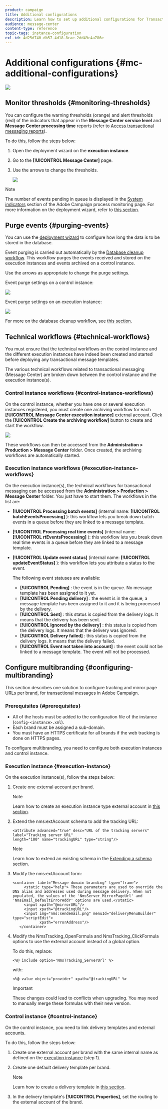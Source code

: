 ```yaml
---
product: campaign
title: Additional configurations
description: Learn how to set up additional configurations for Transactional messaging in Adobe Campaign Classic.
audience: message-center
content-type: reference
topic-tags: instance-configuration
exl-id: 4d25d740-db57-4d18-8cae-2dd49c4a786e
---
```

# Additional configurations {#mc-additional-configurations}

![](assets/do-not-localize/v7-only.svg)

## Monitor thresholds {#monitoring-thresholds}

You can configure the warning thresholds (orange) and alert thresholds (red) of the indicators that appear in the **Message Center service level** and **Message Center processing time** reports (refer to [Access transactional messaging reports](../../message-center/using/about-transactional-messaging-reports.md)).

To do this, follow the steps below:

1. Open the deployment wizard on the **execution instance**.

1. Go to the **[!UICONTROL Message Center]** page.

1. Use the arrows to change the thresholds.

    ![](assets/messagecenter_monitor_events_001.png)

>[!NOTE]
>
>The number of events pending in queue is displayed in the [System indicators](../../production/using/monitoring-processes.md#system-indicators) section of the Adobe Campaign process monitoring page. For more information on the deployment wizard, refer to [this section](../../installation/using/deploying-an-instance.md#deployment-wizard).

## Purge events {#purging-events}

You can use the [deployment wizard](../../production/using/database-cleanup-workflow.md#deployment-wizard) to configure how long the data is to be stored in the database.

Event purging is carried out automatically by the [Database cleanup workflow](../../production/using/database-cleanup-workflow.md). This workflow purges the events received and stored on the execution instances and events archived on a control instance.

Use the arrows as appropriate to change the purge settings.

Event purge settings on a control instance:

![](assets/messagecenter_delete_events_001.png)

Event purge settings on an execution instance:

![](assets/messagecenter_delete_events_002.png)

For more on the database cleanup workflow, see [this section](../../production/using/database-cleanup-workflow.md).


## Technical workflows {#technical-workflows}

You must ensure that the technical workflows on the control instance and the different execution instances have indeed been created and started before deploying any transactional message templates.

The various technical workflows related to transactional messaging (Message Center) are broken down between the control instance and the execution instance(s).

### Control instance workflows {#control-instance-workflows}

On the control instance, whether you have one or several execution instances registered, you must create one archiving workflow for each **[!UICONTROL Message Center execution instance]** external account. Click the **[!UICONTROL Create the archiving workflow]** button to create and start the workflow.

![](assets/messagecenter_archiving_002.png)

These workflows can then be accessed from the **Administration > Production > Message Center** folder. Once created, the archiving workflows are automatically started.

<!--**Minimal architecture**

Once the control and execution modules are installed on the same instance, you must create the archiving workflow using the deployment wizard. Click the **[!UICONTROL Create the archiving workflow]** button to create and start the workflow.

![](assets/messagecenter_archiving_001.png)-->

### Execution instance workflows {#execution-instance-workflows}

On the execution instance(s), the technical workflows for transactional messaging can be accessed from the **Administration > Production > Message Center** folder. You just have to start them. The workflows in the list are:

* **[!UICONTROL Processing batch events]** (internal name: **[!UICONTROL batchEventsProcessing]** ): this workflow lets you break down batch events in a queue before they are linked to a message template.
* **[!UICONTROL Processing real time events]** (internal name: **[!UICONTROL rtEventsProcessing]** ): this workflow lets you break down real time events in a queue before they are linked to a message template.
* **[!UICONTROL Update event status]** (internal name: **[!UICONTROL updateEventStatus]** ): this workflow lets you attribute a status to the event.

  The following event statuses are available:

    * **[!UICONTROL Pending]** : the event is in the queue. No message template has been assigned to it yet.
    * **[!UICONTROL Pending delivery]** : the event is in the queue, a message template has been assigned to it and it is being processed by the delivery.
    * **[!UICONTROL Sent]** : this status is copied from the delivery logs. It means that the delivery has been sent.
    * **[!UICONTROL Ignored by the delivery]** : this status is copied from the delivery logs. It means that the delivery was ignored.
    * **[!UICONTROL Delivery failed]** : this status is copied from the delivery logs. It means that the delivery failed.
    * **[!UICONTROL Event not taken into account]** : the event could not be linked to a message template. The event will not be processed.

## Configure multibranding {#configuring-multibranding}

This section describes one solution to configure tracking and mirror page URLs per brand, for transactional messages in Adobe Campaign.

### Prerequisites {#prerequisites}

* All of the hosts must be added to the configuration file of the instance (`config-<instance>.xml`).
* Each brand must be assigned a sub-domain.
* You must have an HTTPS certificate for all brands if the web tracking is done on HTTPS pages.

To configure multibranding, you need to configure both execution instances and control instance.

### Execution instance {#execution-instance}

On the execution instance(s), follow the steps below:

1. Create one external account per brand.

   >[!NOTE]
   >
   >Learn how to create an execution instance type external account in [this section](../../message-center/using/configuring-instances.md#control-instance).

1. Extend the nms:extAccount schema to add the tracking URL:

   ```
   <attribute advanced="true" desc="URL of the tracking servers" label="Tracking server URL"
   length="100" name="trackingURL" type="string"/>
   ```

   >[!NOTE]
   >
   >Learn how to extend an existing schema in the [Extending a schema](../../configuration/using/extending-a-schema.md) section.

1. Modify the nms:extAccount form:

   ```
   <container label="Message domain branding" type="frame">
        <static type="help"> These parameters are used to override the DNS alias and addresses used during message delivery. When not populated, the values of the 'NmsServer_MirrorPageUrl' and 'NmsEmail_DefaultErrorAddr' options are used.</static>
        <input xpath="@mirrorURL"/>
        <input xpath="@trackingURL"/>
        <input img="nms:sendemail.png" menuId="deliveryMenuBuilder" type="scriptEdit">
               xpath="errorAddress"/>
      </container>
   ```

1. Modify the NmsTracking_OpenFormula and NmsTracking_ClickFormula options to use the external account instead of a global option.

   To do this, replace:

   ```
   <%@ include option='NmsTracking_ServerUrl' %>
   ```

   with:

   ```
   <%@ value object="provider" xpath="@trackingURL" %>
   ```

   >[!IMPORTANT]
   >
   >These changes could lead to conflicts when upgrading. You may need to manually merge these formulas with their new version.

### Control instance {#control-instance}

On the control instance, you need to link delivery templates and external accounts.

To do this, follow the steps below:

1. Create one external account per brand with the same internal name as defined on the [execution instance](#execution-instance) (step 1).

1. Create one default delivery template per brand.

    >[!NOTE]
    >
    >    Learn how to create a delivery template in [this section](../../../common/delivery/using/creating-a-delivery-template.md#creating-a-new-template).

1. In the delivery template's **[!UICONTROL Properties]**, set the routing to the external account of the brand.

